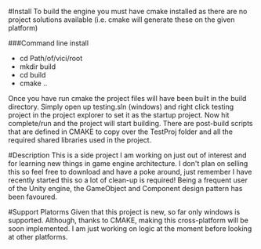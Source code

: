 #Install
To build the engine you must have cmake installed as there are no project solutions available (i.e. cmake will generate these on the given platform)

###Command line install
- cd Path/of/vici/root
- mkdir build
- cd build
- cmake ..

Once you have run cmake the project files will have been built in the build directory. Simply open up testing.sln (windows) and right click testing project in the project explorer to set it as the startup project.
Now hit complete/run and the project will start building. There are post-build scripts that are defined in CMAKE to copy over the TestProj folder and all the required shared libraries used in the project.

#Description
This is a side project I am working on just out of interest and for learning new things in game engine architecture. I don't plan on selling this so feel free to download and have a poke around, just remember I have recently started this so a lot of clean-up is required!
Being a frequent user of the Unity engine, the GameObject and Component design pattern has been favoured.  

#Support Platorms
Given that this project is new, so far only windows is supported. Although, thanks to CMAKE, making this cross-platform will be soon implemented. I am just working on logic at the moment before looking at other platforms.